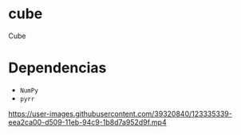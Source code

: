 # cube
Cube

# Dependencias
- `NumPy`
- `pyrr`

https://user-images.githubusercontent.com/39320840/123335339-eea2ca00-d509-11eb-94c9-1b8d7a952d9f.mp4
